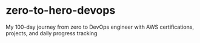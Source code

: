 # zero-to-hero-devops
My 100-day journey from zero to DevOps engineer with AWS certifications, projects, and daily progress tracking
